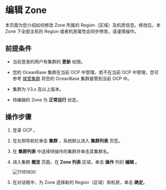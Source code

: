 # 编辑 Zone

本页面为您介绍如何修改 Zone 所属的 Region（区域）及机房信息。修改后，本 Zone 下全部主机的 Region 或者机房属性会同步修改，请谨慎操作。

## 前提条件

* 当前登录的用户有集群的 **更新** 权限。

* 您的 OceanBase 集群在当前 OCP 中管理。若不在当前 OCP 中管理，您可参考 [接管集群](../300.manage-a-cluster/400.take-over-a-cluster.md) 将您的 OceanBase 集群接管到当前 OCP 中。

* 集群为 V3.x 及以上版本。

* 待编辑的 Zone 为 **正常运行** 状态。
  
## 操作步骤

1. 登录 OCP 。

2. 在左侧导航栏单击 **集群** ，系统默认进入 **集群列表** 页签。

3. 在 **集群列表** 中选择待操作的集群并单击其集群名。

4. 进入集群 **概览** 页面，在 **Zone 列表** 区域，单击 **操作** 列的 **编辑** 。

   ![11181800](https://obbusiness-private.oss-cn-shanghai.aliyuncs.com/doc/img/ocp/433/%E4%BF%AE%E6%94%B9%E6%9C%BA%E6%88%BF.png)

5. 在对话框中，为 Zone 选择新的 Region（区域）和机房，单击 **确定**。
